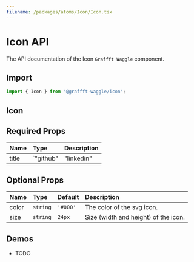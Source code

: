 ```yaml
---
filename: /packages/atoms/Icon/Icon.tsx
---
```



# Icon API

The API documentation of the Icon `Graffft Waggle` component.

## Import

```js
import { Icon } from '@graffft-waggle/icon';
```


## Icon

## Required Props

| Name | Type | Description |
|:-----|:-----|:------------|
| title | `"github" | "linkedin" | "codepen" | "stackoverflow" | "gmail" | "gatsby" | "php" | "wordpress" | "angular" | "react" | "css" | "html" | "docker" | "k8s" | "ruby" | "jest" | "python" | "javascript" | "redux" | "typescript" | "git"` | The name of the icon. This text is also used in the svg `<title>` tag. |


## Optional Props

| Name | Type | Default | Description |
|:-----|:-----|:--------|:------------|
| color | `string`|`'#000'`  | The color of the svg icon. |
| size | `string`|`24px`  | Size (width and height) of the icon. |


## Demos

- TODO